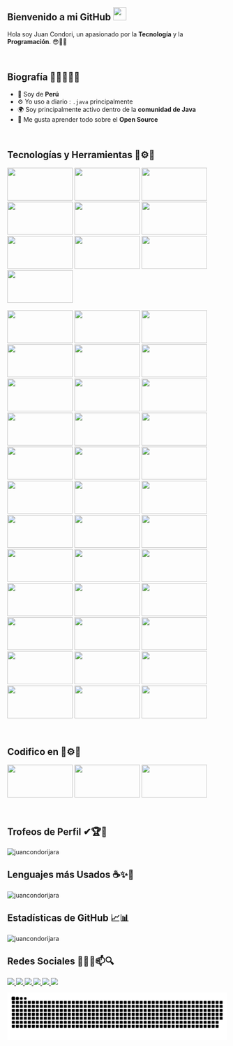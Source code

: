 ## Bienvenido a mi GitHub <img src="https://raw.githubusercontent.com/MartinHeinz/MartinHeinz/master/wave.gif" width="30px" height="30px">
Hola soy Juan Condori, un apasionado por la **Tecnología** y la **Programación**. 😎👨‍💻

</br>

## Biografía 👨‍🎓😎👨‍💻
- 🏢 Soy de **Perú**
- ⚙️ Yo uso a diario : `.java` principalmente
- 🌍 Soy principalmente activo dentro de la **comunidad de Java**
- 🌱 Me gusta aprender todo sobre el **Open Source**

</br>

## Tecnologías y Herramientas 🧰⚙💼
<code><img src="https://www.vectorlogo.zone/logos/java/java-ar21.svg" width="150px" height="75px"></code>
<code><img src="https://www.vectorlogo.zone/logos/python/python-ar21.svg" width="150px" height="75px"></code>
<code><img src="https://www.vectorlogo.zone/logos/springio/springio-ar21.svg" width="150px" height="75px"></code>
<code><img src="https://www.vectorlogo.zone/logos/github/github-ar21.svg" width="150px" height="75px"></code>
<code><img src="https://www.vectorlogo.zone/logos/git-scm/git-scm-ar21.svg" width="150px" height="75px"></code>
<code><img src="https://www.vectorlogo.zone/logos/jetbrains/jetbrains-ar21.svg" width="150px" height="75px"></code>
<code><img src="https://www.vectorlogo.zone/logos/visualstudio_code/visualstudio_code-ar21.svg" width="150px" height="75px"></code>
<code><img src="https://upload.vectorlogo.zone/logos/apache_maven/images/bf250be6-ab7f-4191-b421-8d0acb1dc6e4.svg" width="150px" height="75px"></code>
<code><img src="https://www.vectorlogo.zone/logos/javaee_glassfish/javaee_glassfish-ar21.svg" width="150px" height="75px"></code>
<code><img src="https://www.vectorlogo.zone/logos/payarafish/payarafish-ar21.svg" width="150px" height="75px"></code>

<code><img src="https://www.vectorlogo.zone/logos/angular/angular-ar21.svg" width="150px" height="75px"></code>
<code><img src="https://www.vectorlogo.zone/logos/terraformio/terraformio-ar21.svg" width="150px" height="75px"></code>
<code><img src="https://www.vectorlogo.zone/logos/w3_html5/w3_html5-ar21.svg" width="150px" height="75px"></code>
<code><img src="https://www.vectorlogo.zone/logos/w3_css/w3_css-ar21.svg" width="150px" height="75px"></code>
<code><img src="https://www.vectorlogo.zone/logos/javascript/javascript-ar21.svg" width="150px" height="75px"></code>
<code><img src="https://www.vectorlogo.zone/logos/yaml/yaml-ar21.svg" width="150px" height="75px"></code>
<code><img src="https://www.vectorlogo.zone/logos/json/json-ar21.svg" width="150px" height="75px"></code>
<code><img src="https://www.vectorlogo.zone/logos/apache_kafka/apache_kafka-ar21.svg" width="150px" height="75px"></code>
<code><img src="https://www.vectorlogo.zone/logos/apache_cassandra/apache_cassandra-ar21.svg" width="150px" height="75px"></code>
<code><img src="https://www.vectorlogo.zone/logos/prometheusio/prometheusio-ar21.svg" width="150px" height="75px"></code>
<code><img src="https://www.vectorlogo.zone/logos/grafana/grafana-ar21.svg" width="150px" height="75px"></code>
<code><img src="https://www.vectorlogo.zone/logos/getpostman/getpostman-ar21.svg" width="150px" height="75px"></code>
<code><img src="https://www.vectorlogo.zone/logos/mysql/mysql-ar21.svg" width="150px" height="75px"></code>
<code><img src="https://codeguard.zendesk.com/hc/article_attachments/115005615266/mssql.png" width="150px" height="75px"></code>
<code><img src="https://www.vectorlogo.zone/logos/oracle/oracle-ar21.svg" width="150px" height="75px"></code>
<code><img src="https://www.vectorlogo.zone/logos/postgresql/postgresql-ar21.svg" width="150px" height="75px"></code>
<code><img src="https://www.vectorlogo.zone/logos/mongodb/mongodb-ar21.svg" width="150px" height="75px"></code>
<code><img src="https://www.vectorlogo.zone/logos/google_cloud/google_cloud-ar21.svg" width="150px" height="75px"></code>
<code><img src="https://www.vectorlogo.zone/logos/microsoft_azure/microsoft_azure-ar21.svg" width="150px" height="75px"></code>
<code><img src="https://www.vectorlogo.zone/logos/amazon_aws/amazon_aws-ar21.svg" width="150px" height="75px"></code>
<code><img src="https://www.vectorlogo.zone/logos/slack/slack-ar21.svg" width="150px" height="75px"></code>
<code><img src="https://www.vectorlogo.zone/logos/trello/trello-ar21.svg" width="150px" height="75px"></code>
<code><img src="https://www.vectorlogo.zone/logos/linux/linux-ar21.svg" width="150px" height="75px"></code>
<code><img src="https://www.vectorlogo.zone/logos/ubuntu/ubuntu-ar21.svg" width="150px" height="75px"></code>
<code><img src="https://www.vectorlogo.zone/logos/debian/debian-ar21.svg" width="150px" height="75px"></code>
<code><img src="https://www.vectorlogo.zone/logos/docker/docker-ar21.svg" width="150px" height="75px"></code>
<code><img src="https://www.vectorlogo.zone/logos/kubernetes/kubernetes-ar21.svg" width="150px" height="75px"></code>
<code><img src="https://pbs.twimg.com/media/Dp3nCCdXgAEIMxM.png" width="150px" height="75px"></code>
<code><img src="https://victomanolo.files.wordpress.com/2018/01/logo.png" width="150px" height="75px"></code>
<code><img src="https://www.vectorlogo.zone/logos/gitlab/gitlab-ar21.svg" width="150px" height="75px"></code>
<code><img src="https://www.vectorlogo.zone/logos/jenkins/jenkins-ar21.svg" width="150px" height="75px"></code>
<code><img src="https://cdn.worldvectorlogo.com/logos/sonarqube.svg" width="150px" height="75px"></code>
<code><img src="https://www.vectorlogo.zone/logos/jupyter/jupyter-ar21.svg" width="150px" height="75px"></code>
<code><img src="https://www.vectorlogo.zone/logos/r-project/r-project-ar21.svg" width="150px" height="75px"></code>
<code><img src="https://www.vectorlogo.zone/logos/microsoft_powerbi/microsoft_powerbi-ar21.svg" width="150px" height="75px"></code>
<code><img src="https://www.vectorlogo.zone/logos/tibco/tibco-ar21.svg" width="150px" height="75px"></code>

</br>

## Codifico en 🧰⚙💼
<code><img src="https://www.vectorlogo.zone/logos/jetbrains/jetbrains-ar21.svg" width="150px" height="75px"></code>
<code><img src="https://pbs.twimg.com/media/Dp3nCCdXgAEIMxM.png" width="150px" height="75px"></code>
<code><img src="https://www.vectorlogo.zone/logos/visualstudio_code/visualstudio_code-ar21.svg" width="150px" height="75px"></code>

</br>

## Trofeos de Perfil ✔🏆🥇
<img src="https://github-profile-trophy.vercel.app/api/?username=juancondorijara&locale=es" alt="juancondorijara"/>

</br>

## Lenguajes más Usados ☕✨📑
<img src="https://github-readme-stats.vercel.app/api/top-langs/?username=juancondorijara&locale=es&layout=compact&langs_count=10&role=OWNER,COLLABORATOR&theme=default" alt="juancondorijara" style="width: 500px;"/>

</br>

## Estadísticas de GitHub 📈📊
<img src="https://github-readme-stats.vercel.app/api?username=juancondorijara&show_icons=true&locale=es&role=OWNER,COLLABORATOR&theme=default" alt="juancondorijara" style="width: 500px;"/>

</br>

## Redes Sociales 🔎📧💬📫🔍
<a href="mailto:juan.condori.jara@vallegrande.edu.pe" target="_blank">
<img src="https://img.shields.io/badge/-Gmail-%23333?style=for-the-badge&logo=gmail&logoColor=white" target="_blank">
</a>
<a href="https://github.com/juancondorijara" target="_blank">
<img src="https://img.shields.io/badge/-GitHub-171515?style=for-the-badge&logo=github&logoColor=white" target="_blank">
</a>
<a href="https://www.linkedin.com/in/juan-gabriel-condori-jara-1336931a5/" target="_blank">
<img src="https://img.shields.io/badge/-LinkedIn-blue?style=for-the-badge&logo=linkedin&logoColor=white" target="_blank">
</a>
<a href="https://www.facebook.com/profile.php?id=100004386580197" target="_blank">
<img src="https://img.shields.io/badge/-FaceBook-1877F2?style=for-the-badge&logo=facebook&logoColor=white" target="_blank">
</a>
<a href="https://www.youtube.com/channel/UCN1QIeETS1RcB3hWSQ--wWA" target="_blank">
<img src="https://img.shields.io/badge/YouTube-FF0000?style=for-the-badge&logo=youtube&logoColor=white" target="_blank">
</a>
<a href="https://juancondorijara.github.io/Mi_Perfil/" target="_blank">
<img src="https://img.shields.io/badge/-Website-informational?style=for-the-badge&logo=google&logoColor=white" target="_blank">
</a>
<div>
  
![Snake animation](https://github.com/juancondorijara/juancondorijara/blob/output/github-contribution-grid-snake.svg)
  
</div>



<!--
REDES SOCIALES
<a href="mailto:juan.condori.jara@vallegrande.edu.pe" target="_blank">
<img src="https://www.vectorlogo.zone/logos/gmail/gmail-icon.svg" width="35px" height="35px">
</a>
<a href="https://www.linkedin.com/in/juan-gabriel-condori-jara-1336931a5/" target="_blank">
<img src="https://www.vectorlogo.zone/logos/linkedin/linkedin-icon.svg" width="35px" height="35px">
</a>
<a href="https://www.facebook.com/profile.php?id=100004386580197" target="_blank">
<img src="https://www.vectorlogo.zone/logos/facebook/facebook-icon.svg" width="35px" height="35px">
</a>
<a href="https://juancondorijara.github.io/Mi_Perfil/" target="_blank">
<img src="https://www.freepnglogos.com/uploads/logo-website-png/logo-website-website-logo-png-transparent-background-background-15.png" width="35px" height="35px">
</a>

TECNOLOGIAS Y HERRAMIENTAS
<img src="https://www.vectorlogo.zone/logos/github/github-tile.svg" alt="GitHub Logo" width="80" height="80"/>
<img src="https://upload.wikimedia.org/wikipedia/commons/9/9c/IntelliJ_IDEA_Icon.svg" alt="IntelliJ IDEA Logo" width="80" height="80"/>
<img src="https://upload.wikimedia.org/wikipedia/commons/9/98/Apache_NetBeans_Logo.svg" alt="Apache NetBeans Logo" width="80" height="80"/>
<img src="https://dosideas.com/images/stories/java/netbeans.png" alt="NetBeans Logo" width="80" height="80"/>
<img src="https://editorconfig.org/logos/maven.png" alt="Apache Maven Logo" width="80" height="80"/>
<img src="https://cdn.worldvectorlogo.com/logos/visual-studio-code-1.svg" alt="Visual Studio Code Logo" width="80" height="80"/>
<img src="https://upload.wikimedia.org/wikipedia/commons/c/cf/Angular_full_color_logo.svg" alt="Angular Logo" width="80" height="80"/>
<img src="https://i.pinimg.com/564x/c9/e1/3e/c9e13e45b4541c050a8349214f77b431.jpg" alt="Primefaces Logo" width="80" height="80"/>
<img src="https://static.javatpoint.com/primefaces/images/primefaces-tutorial.png" alt="Primefaces Logo" width="80" height="80"/>
<img src="https://cdn.worldvectorlogo.com/logos/java.svg" alt="Java Logo" width="80" height="80"/> 
<img src="https://cdn.worldvectorlogo.com/logos/python-4.svg" alt="Python Logo" width="80" height="80"/>
<img src="https://cdn.worldvectorlogo.com/logos/logo-javascript.svg" alt="JavaScript Logo" width="80" height="80"/>
<img src="https://cdn.worldvectorlogo.com/logos/mysql-3.svg" alt="Mysql Logo" width="80" height="80"/>
<img src="https://cdn.worldvectorlogo.com/logos/sql-server-magazine.svg" alt="SQL Server Logo" width="80" height="80"/>
<img src="https://www.stickee.co.uk/wp-content/uploads/2016/11/oracle-logo.jpg" alt="Oracle Logo" width="80" height="80"/>
<img src="https://cdn.worldvectorlogo.com/logos/postgresql.svg" alt="Postgres Logo" width="80" height="80"/>
<img src="https://www.svgrepo.com/show/354202/postman-icon.svg" alt="Postman Logo" width="80" height="80"/>
<img src="https://cdn.worldvectorlogo.com/logos/spring-3.svg" alt="Spring Logo" width="80" height="80"/>

**juancondorijara/juancondorijara** is a ✨ _special_ ✨ repository because its `README.md` (this file) appears on your GitHub profile.
Here are some ideas to get you started:
- 🔭 I’m currently working on ...
- 🌱 I’m currently learning ...
- 👯 I’m looking to collaborate on ...
- 🤔 I’m looking for help with ...
- 💬 Ask me about ...
- 📫 How to reach me: ...
- 😄 Pronouns: ...
- ⚡ Fun fact: ...

https://github.com/anuraghazra/github-readme-stats
-->
